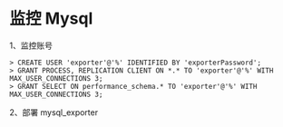 # 监控 Mysql

1、监控账号

```mysql
> CREATE USER 'exporter'@'%' IDENTIFIED BY 'exporterPassword';
> GRANT PROCESS, REPLICATION CLIENT ON *.* TO 'exporter'@'%' WITH MAX_USER_CONNECTIONS 3;
> GRANT SELECT ON performance_schema.* TO 'exporter'@'%' WITH MAX_USER_CONNECTIONS 3;
```

2、部署 mysql_exporter